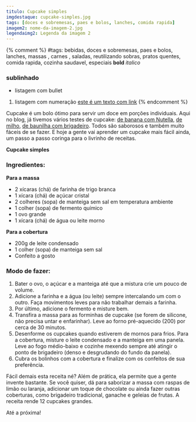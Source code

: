 ```yaml
---
titulo: Cupcake simples
imgdestaque: cupcake-simples.jpg
tags: [doces e sobremesas, paes e bolos, lanches, comida rapida]
imagem2: nome-da-imagem-2.jpg
legendaimg2: Legenda da imagem 2
---
```

{% comment %}
#tags: bebidas, doces e sobremesas, paes e bolos, lanches, massas , carnes , saladas, reutilizando sobras, pratos quentes, comida rapida, cozinha saudavel, especiais
**bold**
*italico*
### sublinhado
* listagem com bullet
1. listagem com numeração
[este é um texto com link](https://www.enderecodolink.com)
{% endcomment %}

Cupcake é um bolo ótimo para servir um doce em porções individuais. Aqui no blog, já tivemos vários testes de cupcake: [de banana com Nutella](http://paneladepau.com.br/cupcake-banana-com-nutella), [de milho](http://paneladepau.com.br/cupcake-de-milho), [de baunilha com brigadeiro](http://paneladepau.com.br/cupcake). Todos são saborosos e também muito fáceis de se fazer. E hoje a gente vai aprender um cupcake mais fácil ainda, um passo a passo coringa para o livrinho de receitas. 

**Cupcake simples**

### Ingredientes:

**Para a massa**

* 2 xícaras (chá) de farinha de trigo branca
* 1 xícara (chá) de açúcar cristal 
* 2 colheres (sopa) de manteiga sem sal em temperatura ambiente
* 1 colher (sopa) de fermento químico 
* 1 ovo grande 
* 1 xícara (chá) de água ou leite morno

**Para a cobertura**

* 200g de leite condensado
* 1 colher (sopa) de manteiga sem sal
* Confeito a gosto

### Modo de fazer:

1. Bater o ovo, o açúcar e a manteiga até que a mistura crie um pouco de volume. 
2. Adicione a farinha e a água (ou leite) sempre intercalando um com o outro. Faça movimentos leves para não trabalhar demais a farinha. 
3. Por último, adicione o fermento e misture bem.
4. Transfira a massa para as forminhas de cupcake (se forem de silicone, não precisa untar e enfarinhar). Leve ao forno pré-aquecido (200) por cerca de 30 minutos. 
5. Desenforme os cupcakes quando estiverem de mornos para frios. Para a cobertura, misture o leite condensado e a manteiga em uma panela. Leve ao fogo médio-baixo e cozinhe mexendo sempre até atingir o ponto de brigadeiro (denso e desgrudando do fundo da panela). 
6. Cubra os bolinhos com a cobertura e finalize com os confeitos de sua preferência.

Fácil demais esta receita né? Além de prática, ela permite que a gente invente bastante. Se você quiser, dá para saborizar a massa com raspas de limão ou laranja, adicionar um toque de chocolate ou ainda fazer outras coberturas, como brigadeiro tradicional, ganache e geleias de frutas. A receita rende 12 cupcakes grandes. 

Até a próxima!
